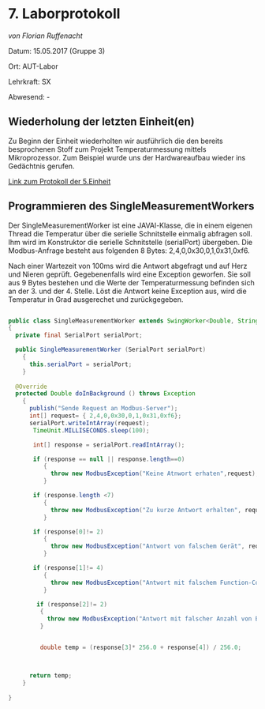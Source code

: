 # **7. Laborprotokoll** 

*von Florian Ruffenacht*

Datum: 15.05.2017 (Gruppe 3)

Ort: AUT-Labor

Lehrkraft: SX

Abwesend: -

## Wiederholung der letzten Einheit(en)

Zu Beginn der Einheit wiederholten wir ausführlich die den bereits besprochenen Stoff zum Projekt Temperaturmessung mittels Mikroprozessor. Zum Beispiel wurde uns der Hardwareaufbau wieder ins Gedächtnis gerufen. 

[Link zum Protokoll der 5.Einheit](https://github.com/HTLMechatronics/m14-la1-sx/blob/rufflm14/rufflm14/Protokoll_5.md)

## Programmieren des SingleMeasurementWorkers

Der SingleMeasurementWorker ist eine JAVAl-Klasse, die in einem eigenen Thread die Temperatur über die serielle Schnitstelle einmalig abfragen soll. Ihm wird im Konstruktor die serielle Schnitstelle (serialPort) übergeben. Die Modbus-Anfrage besteht aus folgenden 8 Bytes: 2,4,0,0x30,0,1,0x31,0xf6.

Nach einer Wartezeit von 100ms wird die Antwort abgefragt und auf Herz und Nieren geprüft. Gegebenenfalls wird eine Exception geworfen. Sie soll aus 9 Bytes bestehen und die Werte der Temperaturmessung befinden sich an der 3. und der 4. Stelle. Löst die Antwort keine Exception aus, wird die Temperatur in Grad ausgerechet und zurückgegeben.

```java

public class SingleMeasurementWorker extends SwingWorker<Double, String>
{
  private final SerialPort serialPort;

  public SingleMeasurementWorker (SerialPort serialPort)
    {
      this.serialPort = serialPort;
    }
  
  @Override
  protected Double doInBackground () throws Exception
    {
      publish("Sende Request an Modbus-Server");
      int[] request= { 2,4,0,0x30,0,1,0x31,0xf6};
      serialPort.writeIntArray(request);
       TimeUnit.MILLISECONDS.sleep(100);

       int[] response = serialPort.readIntArray();

       if (response == null || response.length==0)
          { 
            throw new ModbusException("Keine Atnwort erhaten",request);
          }

       if (response.length <7)
          {
            throw new ModbusException("Zu kurze Antwort erhalten", request, response);
          }

       if (response[0]!= 2)
          {
            throw new ModbusException("Antwort von falschem Gerät", request, response);
          }

       if (response[1]!= 4)
          {
            throw new ModbusException("Antwort mit falschem Function-Code", request, response);
          }

        if (response[2]!= 2)
         {
           throw new ModbusException("Antwort mit falscher Anzahl von Bytes", request, response);
         }


         double temp = (response[3]* 256.0 + response[4]) / 256.0;



      return temp;
    }
  
}
```

